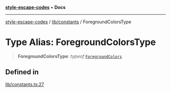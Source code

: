 [**style-escape-codes**](../../../README.md) • **Docs**

***

[style-escape-codes](../../../modules.md) / [lib/constants](../README.md) / ForegroundColorsType

# Type Alias: ForegroundColorsType

> **ForegroundColorsType**: *typeof* [`ForegroundColors`](../variables/ForegroundColors.md)

## Defined in

[lib/constants.ts:27](https://github.com/mastermind-0xff/style-escape-codes/blob/f70027a113314c5fe8c8e4fe231b59efc8b75d4d/src/lib/constants.ts#L27)
